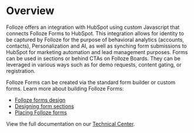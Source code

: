 # Overview
Folloze offers an integration with HubSpot using custom Javascript that connects Folloze Forms to HubSpot. 
This integration allows for identity to be captured by Folloze for the purpose of behavioral analytics (accounts, contacts), Personalization and AI, as well as synching form submissions to HubSpot for marketing automation and lead management purposes. Forms can be used in sections or behind CTAs on Folloze Boards. They can be leveraged in various ways such as for demo requests, content gating, or registration.

Folloze Forms can be created via the standard form builder or custom forms. Learn more about building Folloze Forms:
- [Folloze forms design](https://help.folloze.com/hc/en-us/articles/7868784944787-Designing-Buttons-and-Forms-)
- [Designing form sections](https://help.folloze.com/hc/en-us/articles/10493332919571-Designing-a-Form-Section-)
- [Placing Folloze forms](https://help.folloze.com/hc/en-us/articles/4402947590291-Folloze-Forms-and-Marketo-Integration)

View the full documentation on our [Technical Center](https://engage.folloze.com/technicalcenter).
